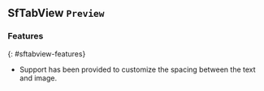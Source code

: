 ## SfTabView `Preview`

### Features
{: #sftabview-features}

* Support has been provided to customize the spacing between the text and image.